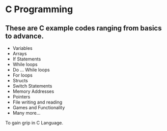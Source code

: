 # C Programming

## These are C example codes ranging from basics to advance.

* Variables
* Arrays
* If Statements
* While loops
* Do ... While loops
* For loops
* Structs
* Switch Statements
* Memory Addresses
* Pointers
* File writing and reading
* Games and Functionality
* Many more...

To gain grip in C Language.
